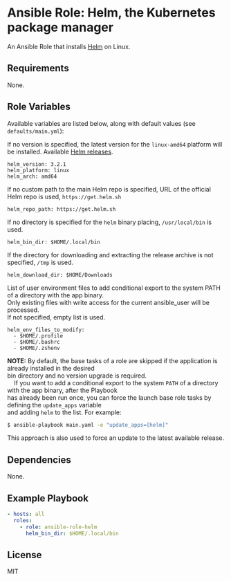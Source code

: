 # Ansible Role: Helm, the Kubernetes package manager

An Ansible Role that installs [Helm](https://helm.sh/) on Linux.

## Requirements

None.

## Role Variables

Available variables are listed below, along with default values (see `defaults/main.yml`):

If no version is specified, the latest version for the `linux-amd64` platform will be installed. Available [Helm releases](https://github.com/helm/helm/releases/).

    helm_version: 3.2.1
    helm_platform: linux
    helm_arch: amd64

If no custom path to the main Helm repo is specified, URL of the official Helm repo is used, `https://get.helm.sh`

    helm_repo_path: https://get.helm.sh

If no directory is specified for the `helm` binary placing, `/usr/local/bin` is used.

    helm_bin_dir: $HOME/.local/bin

If the directory for downloading and extracting the release archive is not specified, `/tmp` is used.

    helm_download_dir: $HOME/Downloads

List of user environment files to add conditional export to the system PATH of a directory with the app binary.
<br />Only existing files with write access for the current ansible_user will be processed.
<br />If not specified, empty list is used.

    helm_env_files_to_modify:
      - $HOME/.profile
      - $HOME/.bashrc
      - $HOME/.zshenv

**NOTE:** By default, the base tasks of a role are skipped if the application is already installed in the desired
<br />bin directory and no version upgrade is required.
<br />&nbsp;&nbsp;&nbsp;&nbsp;If you want to add a conditional export to the system `PATH` of a directory with the app binary, after the Playbook
<br />has already been run once, you can force the launch base role tasks by defining the `update_apps` variable
<br />and adding `helm` to the list. For example:
``` bash
$ ansible-playbook main.yaml -e "update_apps=[helm]"
```
This approach is also used to force an update to the latest available release.

## Dependencies

None.

## Example Playbook

```yaml
- hosts: all
  roles:
    - role: ansible-role-helm
      helm_bin_dir: $HOME/.local/bin
```

## License

MIT
